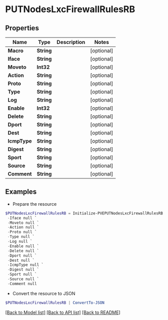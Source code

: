 # PUTNodesLxcFirewallRulesRB
## Properties

Name | Type | Description | Notes
------------ | ------------- | ------------- | -------------
**Macro** | **String** |  | [optional] 
**Iface** | **String** |  | [optional] 
**Moveto** | **Int32** |  | [optional] 
**Action** | **String** |  | [optional] 
**Proto** | **String** |  | [optional] 
**Type** | **String** |  | [optional] 
**Log** | **String** |  | [optional] 
**Enable** | **Int32** |  | [optional] 
**Delete** | **String** |  | [optional] 
**Dport** | **String** |  | [optional] 
**Dest** | **String** |  | [optional] 
**IcmpType** | **String** |  | [optional] 
**Digest** | **String** |  | [optional] 
**Sport** | **String** |  | [optional] 
**Source** | **String** |  | [optional] 
**Comment** | **String** |  | [optional] 

## Examples

- Prepare the resource
```powershell
$PUTNodesLxcFirewallRulesRB = Initialize-PVEPUTNodesLxcFirewallRulesRB  -Macro null `
 -Iface null `
 -Moveto null `
 -Action null `
 -Proto null `
 -Type null `
 -Log null `
 -Enable null `
 -Delete null `
 -Dport null `
 -Dest null `
 -IcmpType null `
 -Digest null `
 -Sport null `
 -Source null `
 -Comment null
```

- Convert the resource to JSON
```powershell
$PUTNodesLxcFirewallRulesRB | ConvertTo-JSON
```

[[Back to Model list]](../README.md#documentation-for-models) [[Back to API list]](../README.md#documentation-for-api-endpoints) [[Back to README]](../README.md)

